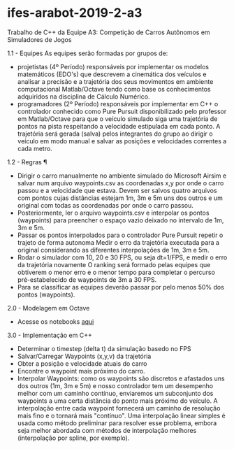 # ifes-arabot-2019-2-a3
Trabalho de C++ da Equipe A3: Competição de Carros Autônomos em Simuladores de Jogos

1.1 - Equipes
As equipes serão formadas por grupos de:
- projetistas (4º Período) responsáveis por implementar os modelos matemáticos (EDO's) que descrevem a cinemática dos veículos e analisar a precisão e a trajetória dos seus movimentos em ambiente computacional Matlab/Octave tendo como base os conhecimentos adquiridos na disciplina de Cálculo Numérico.
- programadores (2º Período) responsáveis por implementar em C++ o controlador conhecido como Pure Pursuit disponibilizado pelo professor em Matlab/Octave para que o veículo simulado siga uma trajetória de pontos na pista respeitando a velocidade estipulada em cada ponto. A trajetória será gerada (salva) pelos integrantes do grupo ao dirigir o veículo em modo manual e salvar as posições e velocidades correntes a cada metro.

1.2 - Regras ¶
- Dirigir o carro manualmente no ambiente simulado do Microsoft Airsim e salvar num arquivo waypoints.csv as coordenadas x,y por onde o carro passou e a velocidade que estava. Devem ser salvos quatro arquivos com pontos cujas distâncias estejam 1m, 3m e 5m uns dos outros e um original com todas as coordenadas por onde o carro passou.
- Posteriormente, ler o arquivo waypoints.csv e interpolar os pontos (waypoints) para preencher o espaço vazio deixado no intervalo de 1m, 3m e 5m.
- Passar os pontos interpolados para o controlador Pure Pursuit repetir o trajeto de forma autonoma Medir o erro da trajetória executada para a original considerando as diferentes interpolações de 1m, 3m e 5m.
- Rodar o simulador com 10, 20 e 30 FPS, ou seja dt=1/FPS, e medir o erro da trajetória novamente O ranking será formado pelas equipes que obtiverem o menor erro e o menor tempo para completar o percurso pré-estabelecido de waypoints de 3m a 30 FPS.
- Para se classificar as equipes deverão passar por pelo menos 50% dos pontos (waypoints).

2.0 - Modelagem em Octave

- Acesse os notebooks [aqui](https://mybinder.org/v2/gh/aforechi/ifes-num-2018-2/master?filepath=13-simulando-carros-com-edos.ipynb)

3.0 - Implementação em C++

- Determinar o timestep (delta t) da simulação basedo no FPS
- Salvar/Carregar Waypoints (x,y,v) da trajetória
- Obter a posição e velocidade atuais do carro
- Encontre o waypoint mais próximo do carro.
- Interpolar Waypoints: como os waypoints são discretos e afastados uns dos outros (1m, 3m e 5m) e nosso controlador tem um desempenho melhor com um caminho contínuo, enviaremos um subconjunto dos waypoints a uma certa distância do ponto mais próximo do veículo. A interpolação entre cada waypoint fornecerá um caminho de resolução mais fino e o tornará mais "contínuo". Uma interpolação linear simples é usada como método preliminar para resolver esse problema, embora seja melhor abordada com métodos de interpolação melhores (interpolação por spline, por exemplo).
